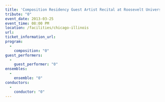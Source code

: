 ```yaml
---
title: 'Composition Residency Guest Artist Recital at Roosevelt University'
tribute: "0"
event_date: 2013-03-25
event_time: 08:00 PM
location: /facilities/chicago-illinois
url: 
ticket_information_url: 
program: 
  -
    composition: "0"
guest_performers: 
  -
    guest_performer: "0"
ensembles: 
  -
    ensemble: "0"
conductors: 
  -
    conductor: "0"
---
```

